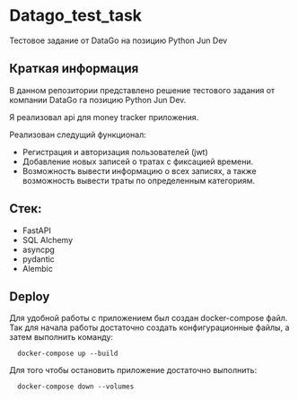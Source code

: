 # Datago_test_task
Тестовое задание от DataGo на позицию Python Jun Dev

## Краткая информация

В данном репозитории представлено решение тестового задания от компании DataGo га позицию Python Jun Dev.

Я реализовал api для money tracker приложения.

Реализован следущий функционал:

- Регистрация и авторизация пользователей (jwt)
- Добавление новых записей о тратах с фиксацией времени.
- Возможность вывести информацию о всех записях, а также возможность вывести траты по определенным категориям.

## Стек: 
- FastAPI
- SQL Alchemy
- asyncpg
- pydantic
- Alembic

## Deploy
  Для удобной работы с приложением был создан docker-compose файл. Так для начала работы достаточно создать конфигурационные файлы, а затем выполнить команду:
  ```
    docker-compose up --build 
  ```
  Для того чтобы остановить приложение достаточно выполнить:
  ```
    docker-compose down --volumes 
  ```
